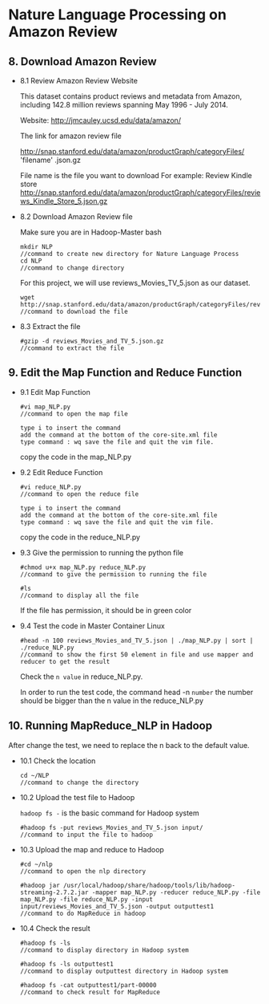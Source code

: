 # Nature Language Processing on Amazon Review
   
## 8. Download Amazon Review 

* 8.1 Review Amazon Review Website  

   This dataset contains product reviews and metadata from Amazon, including 142.8 million reviews spanning May 1996 - July 2014.
   
   Website: http://jmcauley.ucsd.edu/data/amazon/
    
   The link for amazon review file
   
   http://snap.stanford.edu/data/amazon/productGraph/categoryFiles/ 'filename' .json.gz
    
   File name is the file you want to download
   For example:
   Review Kindle store
   http://snap.stanford.edu/data/amazon/productGraph/categoryFiles/reviews_Kindle_Store_5.json.gz
    

* 8.2 Download Amazon Review file 
    
   Make sure you are in Hadoop-Master bash
   
   ```
   mkdir NLP
   //command to create new directory for Nature Language Process
   cd NLP
   //command to change directory
   ``` 
   For this project, we will use reviews_Movies_TV_5.json as our dataset.
   ```
   wget http://snap.stanford.edu/data/amazon/productGraph/categoryFiles/reviews_Movies_and_TV_5.json.gz
   //command to download the file
   ```
   
* 8.3 Extract the file

	```
	#gzip -d reviews_Movies_and_TV_5.json.gz 
	//command to extract the file
	```
	
## 9. Edit the Map Function and Reduce Function

* 9.1 Edit Map Function

	```
	#vi map_NLP.py
	//command to open the map file
	```
	```
	type i to insert the command
	add the command at the bottom of the core-site.xml file
	type command : wq save the file and quit the vim file.
	```
	copy the code in the map_NLP.py
	
* 9.2 Edit Reduce Function

	```
	#vi reduce_NLP.py
	//command to open the reduce file
	```
	```
	type i to insert the command
	add the command at the bottom of the core-site.xml file
	type command : wq save the file and quit the vim file.
	```
	copy the code in the reduce_NLP.py
	
* 9.3 Give the permission to running the python file
	
	```
	#chmod u+x map_NLP.py reduce_NLP.py
	//command to give the permission to running the file
	```
	```
	#ls
 	//command to display all the file 
	```
	If the file has permission, it should be in green color
	
* 9.4 Test the code in Master Container Linux

	```
	#head -n 100 reviews_Movies_and_TV_5.json | ./map_NLP.py | sort | ./reduce_NLP.py
	//command to show the first 50 element in file and use mapper and reducer to get the result
	```
	Check the `n value` in reduce_NLP.py.
	
	In order to run the test code, the command head -n `number` the number should be bigger than the n value in the reduce_NLP.py 
	
	
## 10. Running MapReduce_NLP in Hadoop

After change the test, we need to replace the n back to the default value.

* 10.1 Check the location

	```
	cd ~/NLP
	//command to change the directory
	```
	
* 10.2 Upload the test file to Hadoop
	
	`hadoop fs -` is the basic command for Hadoop system
	```
	#hadoop fs -put reviews_Movies_and_TV_5.json input/
	//command to input the file to hadoop 
  	```
	
* 10.3 Upload the map and reduce to Hadoop
	```
	#cd ~/nlp
	//command to open the nlp directory
	```
	```
	#hadoop jar /usr/local/hadoop/share/hadoop/tools/lib/hadoop-streaming-2.7.2.jar -mapper map_NLP.py -reducer reduce_NLP.py -file map_NLP.py -file reduce_NLP.py -input input/reviews_Movies_and_TV_5.json -output outputtest1
	//command to do MapReduce in hadoop
	```
* 10.4 Check the result
	```
	#hadoop fs -ls
	//command to display directory in Hadoop system
  	```
  	```
	#hadoop fs -ls outputtest1
	//command to display outputtest directory in Hadoop system
  	```
  	```
	#hadoop fs -cat outputtest1/part-00000
	//command to check result for MapReduce
	```

